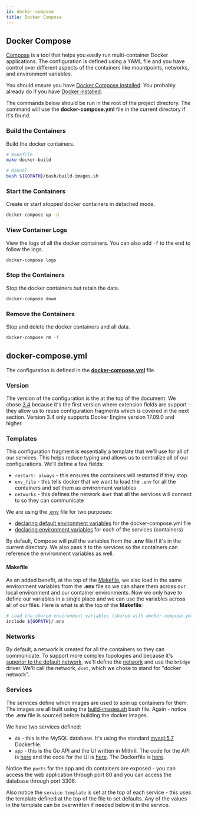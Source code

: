 ```yaml
---
id: docker-compose
title: Docker Compose
---
```


## Docker Compose

[Compose](https://docs.docker.com/compose/) is a tool that helps you easily run multi-container Docker applications. The configuration is defined using a YAML file and you have control over different aspects of the containers like mountpoints, networks, and environment variables.

You should ensure you have [Docker Compose installed](https://docs.docker.com/compose/install/). You probably already do if you have [Docker installed](https://www.docker.com/get-started).

The commands below should be run in the root of the project directory. The command will use the **docker-compose.yml** file in the current directory if it's found.

### Build the Containers

Build the docker containers.

```bash
# Makefile
make docker-build

# Manual
bash ${GOPATH}/bash/build-images.sh
```

### Start the Containers

Create or start stopped docker containers in detached mode.

```bash
docker-compose up -d
```

### View Container Logs

View the logs of all the docker containers. You can also add `-f` to the end to follow the logs.

```bash
docker-compose logs
```

### Stop the Containers

Stop the docker containers but retain the data.

```bash
docker-compose down
```

### Remove the Containers

Stop and delete the docker containers and all data.

```bash
docker-compose rm -f
```

## docker-compose.yml

The configuration is defined in the [**docker-compose.yml**](https://github.com/josephspurrier/gomithrilapp/blob/master/docker-compose.yml) file.

### Version

The version of the configuration is the at the top of the document. We chose [3.4](https://docs.docker.com/compose/compose-file/compose-versioning/#version-34) because it's the first version where extension fields are support - they allow us to reuse configuration fragments which is covered in the next section. Version 3.4 only supports Docker Engine version 17.09.0 and higher.

### Templates

This configuration fragment is essentially a template that we'll use for all of our services. This helps reduce typing and allows us to centralize all of our configurations. We'll define a few fields:

- `restart: always` - this ensures the containers will restarted if they stop
- `env_file` - this tells docker that we want to load the `.env` for all the containers and set them as environment variables
- `networks` - this defines the network `dnet` that all the services will connect to so they can communicate

We are using the [.env](https://github.com/josephspurrier/gomithrilapp/blob/master/.env) file for two purposes:
- [declaring default environment variables](https://docs.docker.com/compose/env-file/) for the docker-compose.yml file
- [declaring environment variables](https://docs.docker.com/compose/environment-variables/) for each of the services (containers)

By default, Compose will pull the variables from the **.env** file if it's in the current directory. We also pass it to the services so the containers can reference the environment variables as well.

#### Makefile

As an added benefit, at the top of the [Makefile](https://github.com/josephspurrier/gomithrilapp/blob/master/Makefile), we also load in the same environment variables from the **.env** file so we can share them across our local environment and our container environments. Now we only have to define our variables in a single place and we can use the variables across all of our files. Here is what is at the top of the **Makefile**:

```bash
# Load the shared environment variables (shared with docker-compose.yml).
include ${GOPATH}/.env
```

### Networks

By default, a network is created for all the containers so they can communicate. To support more complex topologies and because it's [superior to the default network](https://docs.docker.com/network/bridge/), we'll define the [network](https://docs.docker.com/compose/networking/) and use the `bridge` driver. We'll call the network, `dnet`, which we chose to stand for "docker network".

### Services

The services define which images are used to spin up containers for them. The images are all built using the [build-images.sh](https://github.com/josephspurrier/gomithrilapp/blob/master/bash/build-images.sh) bash file. Again - notice the **.env** file is sourced before building the docker images.

We have two services defined:

- `db` - this is the MySQL database. It's using the standard [mysql:5.7](https://hub.docker.com/_/mysql) Dockerfile.
- `app` - this is the Go API and the UI written in Mithril. The code for the API is [here](https://github.com/josephspurrier/gomithrilapp/tree/master/src/app/api) and the code for the UI is [here](https://github.com/josephspurrier/gomithrilapp/tree/master/src/app/ui). The Dockerfile is [here](https://github.com/josephspurrier/gomithrilapp/tree/master/src/app/Dockerfile).

Notice the `ports` for the app and db containers are exposed - you can access the web application through port 80 and you can access the database through port 3306.

Also notice the `service-template` is set at the top of each service - this uses the template defined at the top of the file to set defaults. Any of the values in the template can be overwritten if needed below it in the service.